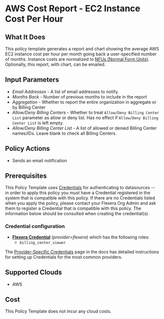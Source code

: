 # AWS Cost Report - EC2 Instance Cost Per Hour

## What It Does

This policy template generates a report and chart showing the average AWS EC2 instance cost per hour per month going back a user-specified number of months. Instance costs are normalized to [NFUs (Normal Form Units)](https://docs.aws.amazon.com/whitepapers/latest/cost-optimization-reservation-models/normalization-factor-for-dedicated-ec2-instances.html). Optionally, this report, with chart, can be emailed.

## Input Parameters

- *Email Addresses* - A list of email addresses to notify.
- *Months Back* - Number of previous months to include in the report
- *Aggregation* - Whether to report the entire organization in aggregate or by Billing Center
- *Allow/Deny Billing Centers* - Whether to treat `Allow/Deny Billing Center List` parameter as allow or deny list. Has no effect if `Allow/Deny Billing Center List` is left empty.
- *Allow/Deny Billing Center List* - A list of allowed or denied Billing Center names/IDs. Leave blank to check all Billing Centers.

## Policy Actions

- Sends an email notification

## Prerequisites

This Policy Template uses [Credentials](https://docs.flexera.com/flexera/EN/Automation/ManagingCredentialsExternal.htm) for authenticating to datasources -- in order to apply this policy you must have a Credential registered in the system that is compatible with this policy. If there are no Credentials listed when you apply the policy, please contact your Flexera Org Admin and ask them to register a Credential that is compatible with this policy. The information below should be consulted when creating the credential(s).

### Credential configuration

- [**Flexera Credential**](https://docs.flexera.com/flexera/EN/Automation/ProviderCredentials.htm) (*provider=flexera*) which has the following roles:
  - `billing_center_viewer`

The [Provider-Specific Credentials](https://docs.flexera.com/flexera/EN/Automation/ProviderCredentials.htm) page in the docs has detailed instructions for setting up Credentials for the most common providers.

## Supported Clouds

- AWS

## Cost

This Policy Template does not incur any cloud costs.
